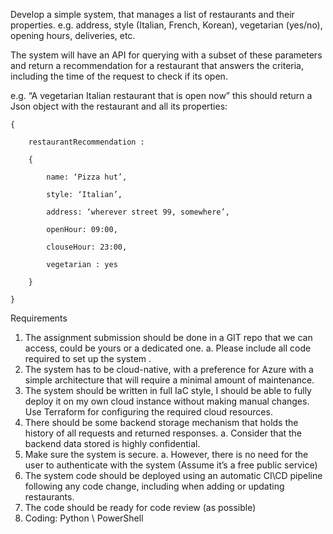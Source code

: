 Develop a simple system, that manages a list of restaurants and their properties. e.g. address, style (Italian, French, Korean), vegetarian (yes/no), opening hours, deliveries, etc.

The system will have an API for querying with a subset of these parameters and return a recommendation for a restaurant that answers the criteria,
including the time of the request to check if its open.

e.g. “A vegetarian Italian restaurant that is open now” this should return a Json object with the restaurant and all its properties:

```
{

    restaurantRecommendation :

    {

        name: ‘Pizza hut’,

        style: ‘Italian’,

        address: ‘wherever street 99, somewhere’,

        openHour: 09:00,

        clouseHour: 23:00,

        vegetarian : yes

    }

}
```

Requirements

1. The assignment submission should be done in a GIT repo that we can access, could be yours or a dedicated one.
    a. Please include all code required to set up the system .
2. The system has to be cloud-native, with a preference for Azure with a simple architecture that will require a minimal amount of maintenance.
3. The system should be written in full IaC style, I should be able to fully deploy it on my own cloud instance without making manual changes. Use Terraform for configuring the required cloud resources.
4. There should be some backend storage mechanism that holds the history of all requests and returned responses.
    a. Consider that the backend data stored is highly confidential.
5. Make sure the system is secure.
    a. However, there is no need for the user to authenticate with the system (Assume it’s a free public service)
6. The system code should be deployed using an automatic CI\CD pipeline following any code change, including when adding or updating restaurants.
7. The code should be ready for code review (as possible)
8. Coding: Python \ PowerShell 